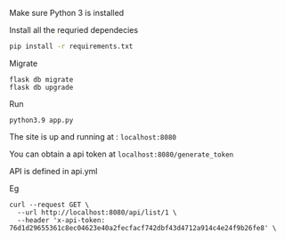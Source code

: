 Make sure Python 3 is installed

Install all the requried dependecies

```bash
pip install -r requirements.txt
```

Migrate

```
flask db migrate
flask db upgrade
```

Run

```
python3.9 app.py
```

The site is up and running at : `localhost:8080`

You can obtain a api token at `localhost:8080/generate_token`

API is defined in api.yml

Eg

```
curl --request GET \
  --url http://localhost:8080/api/list/1 \
  --header 'x-api-token: 76d1d29655361c8ec04623e40a2fecfacf742dbf43d4712a914c4e24f9b26fe8' \
```

